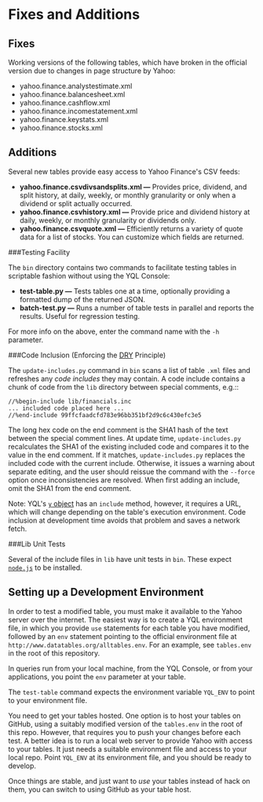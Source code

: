 Fixes and Additions
===================

Fixes
-----

Working versions of the following tables, which have broken in the official
version due to changes in page structure by Yahoo:

  - yahoo.finance.analystestimate.xml
  - yahoo.finance.balancesheet.xml
  - yahoo.finance.cashflow.xml
  - yahoo.finance.incomestatement.xml
  - yahoo.finance.keystats.xml
  - yahoo.finance.stocks.xml

Additions
---------

Several new tables provide easy access to Yahoo Finance's CSV feeds:

- **yahoo.finance.csvdivsandsplits.xml —** Provides price, dividend, and split
  history, at daily, weekly, or monthly granularity or only when a dividend or
  split actually occurred.
- **yahoo.finance.csvhistory.xml —** Provide price and dividend history
  at daily, weekly, or monthly granularity or dividends only.
- **yahoo.finance.csvquote.xml —** Efficiently returns a variety of quote
  data for a list of stocks. You can customize which fields are returned.

###Testing Facility

The ``bin`` directory contains two commands to facilitate testing tables in scriptable fashion without using the YQL Console:

- **test-table.py —** Tests tables one at a time, optionally providing a
  formatted dump of the returned JSON.
- **batch-test.py —** Runs a number of table tests in parallel and reports
  the results. Useful for regression testing.

For more info on the above, enter the command name with the `-h` parameter.

###Code Inclusion (Enforcing the [DRY](https://en.wikipedia.org/wiki/Don't_repeat_yourself) Principle)

The ``update-includes.py`` command in ``bin`` scans a list of table ``.xml``
files and refreshes any *code includes* they may contain. A code include
contains a chunk of code from the ``lib`` directory between special
comments, e.g.::

    //%begin-include lib/financials.inc
    ... included code placed here ...
    //%end-include 99ffcfaadcfd783e96bb351bf2d9c6c430efc3e5

The long hex code on the end comment is the SHA1 hash of the text between the
special comment lines. At update time, ``update-includes.py`` recalculates
the SHA1 of the existing included code and compares it to the value in the
end comment. If it matches, ``update-includes.py`` replaces the included code
with the current include. Otherwise, it issues a warning about separate editing,
and the user should reissue the command with the ``--force`` option once
inconsistencies are resolved. When first adding an include, omit the SHA1 from the end comment.

Note: YQL's [``y`` object](https://developer.yahoo.com/yql/guide/yql-javascript-objects.html)
has an ``include`` method, however, it requires a URL, which will change
depending on the table's execution environment. Code inclusion at development
time avoids that problem and saves a network fetch.

###Lib Unit Tests

Several of the include files in ``lib`` have unit tests in ``bin``. These
expect [``node.js``](https://nodejs.org/) to be installed.

Setting up a Development Environment
------------------------------------

In order to test a modified table, you must make it available to the Yahoo
server over the internet. The easiest way is to create a YQL environment
file, in which you provide ``use`` statements for each table you have
modified, followed by an ``env`` statement pointing to the official
environment file at ``http://www.datatables.org/alltables.env``. For an
example, see ``tables.env`` in the root of this repository.

In queries run from your local machine, from the YQL Console, or from your
applications, you point the ``env`` parameter at your table.

The ``test-table`` command expects the environment variable ``YQL_ENV`` to
point to your environment file.

You need to get your tables hosted. One option is to host your tables on GitHub,
using a suitably modified version of the ``tables.env`` in the root of this
repo. However, that requires you to push your changes before each test. A better
idea is to run a local web server to provide Yahoo with access to your tables.
It just needs a suitable environment file and access to your local repo. Point
``YQL_ENV`` at its environment file, and you should be ready to develop.

Once things are stable, and just want to *use* your tables instead of hack on
them, you can switch to using GitHub as your table host.
